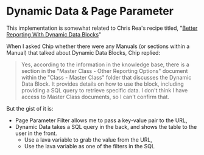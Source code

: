 # Dynamic Data & Page Parameter

This implementation is somewhat related to Chris Rea's recipe titled, "[Better Reporting With Dynamic Data Blocks](https://community.rockrms.com/recipes/33/better-reporting-with-dynamic-data-blocks)"

When I asked Chip whether there were any Manuals (or sections within a Manual) that talked about Dynamic Data Blocks, Chip replied:
> Yes, according to the information in the knowledge base, there is a section in the "Master Class - Other Reporting Options" document within the "Class - Master Class" folder that discusses the Dynamic Data Block. It provides details on how to use the block, including providing a SQL query to retrieve specific data.
I don't think I have access to Master Class documents, so I can't confirm that.

But the gist of it is:
- Page Parameter Filter allows me to pass a key-value pair to the URL,
- Dynamic Data takes a SQL query in the back, and shows the table to the user in the front.
    * Use a lava variable to grab the value from the URL,
    * Use the lava variable as one of the filters in the SQL